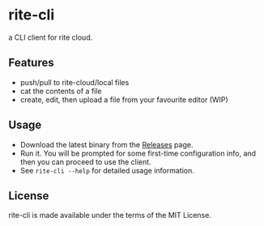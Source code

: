# rite-cli

a CLI client for rite cloud.

## Features
* push/pull to rite-cloud/local files
* cat the contents of a file
* create, edit, then upload a file from your favourite editor (WIP)

## Usage

* Download the latest binary from the [Releases](releases) page. 
* Run it. You will be prompted for some first-time configuration info, and then you can proceed to use the client.
* See `rite-cli --help` for detailed usage information.

## License

rite-cli is made available under the terms of the MIT License.